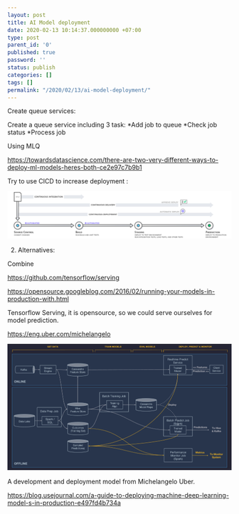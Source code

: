 ```yaml
---
layout: post
title: AI Model deployment
date: 2020-02-13 10:14:37.000000000 +07:00
type: post
parent_id: '0'
published: true
password: ''
status: publish
categories: []
tags: []
permalink: "/2020/02/13/ai-model-deployment/"
---
```

Create queue services:

Create a queue service including 3 task:
*Add job to queue
*Check job status
*Process job


Using MLQ

<https://towardsdatascience.com/there-are-two-very-different-ways-to-deploy-ml-models-heres-both-ce2e97c7b9b1>

Try to use CICD to increase deployment :

<img src="/assets/6987e-1bit0ilfcx9ntpgxo7fxwtw.png" />



2. Alternatives:

Combine

<https://github.com/tensorflow/serving>

<https://opensource.googleblog.com/2016/02/running-your-models-in-production-with.html>

Tensorflow Serving, it is opensource, so we could serve ourselves for model prediction.

<https://eng.uber.com/michelangelo>

<img src="/assets/image8.png" />

A development and deployment model from Michelangelo Uber.

<https://blog.usejournal.com/a-guide-to-deploying-machine-deep-learning-model-s-in-production-e497fd4b734a>


